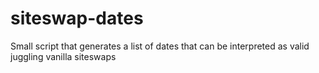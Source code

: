 # siteswap-dates
Small script that generates a list of dates that can be interpreted as valid juggling vanilla siteswaps
